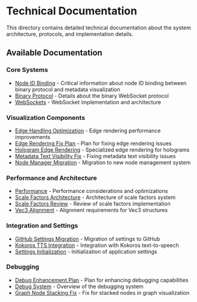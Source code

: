 # Technical Documentation

This directory contains detailed technical documentation about the system architecture, protocols, and implementation details.

## Available Documentation

### Core Systems

* [Node ID Binding](./node-id-binding.md) - Critical information about node ID binding between binary protocol and metadata visualization
* [Binary Protocol](./binary-protocol.md) - Details about the binary WebSocket protocol
* [WebSockets](./websockets.md) - WebSocket implementation and architecture

### Visualization Components

* [Edge Handling Optimization](./edge-handling-optimization.md) - Edge rendering performance improvements
* [Edge Rendering Fix Plan](./edge-rendering-fix-plan.md) - Plan for fixing edge rendering issues
* [Hologram Edge Rendering](./hologram-edge-rendering.md) - Specialized edge rendering for holograms
* [Metadata Text Visibility Fix](./metadata-text-visibility-fix.md) - Fixing metadata text visibility issues
* [Node Manager Migration](./node-manager-migration.md) - Migration to new node management system

### Performance and Architecture

* [Performance](./performance.md) - Performance considerations and optimizations
* [Scale Factors Architecture](./scale-factors-architecture.md) - Architecture of scale factors system
* [Scale Factors Review](./scale-factors-review.md) - Review of scale factors implementation
* [Vec3 Alignment](./vec3-alignment.md) - Alignment requirements for Vec3 structures

### Integration and Settings

* [GitHub Settings Migration](./github-settings-migration.md) - Migration of settings to GitHub
* [Kokoros TTS Integration](./kokoros-tts-integration.md) - Integration with Kokoros text-to-speech
* [Settings Initialization](./settings-initialization.md) - Initialization of application settings

### Debugging

* [Debug Enhancement Plan](./debug-enhancement-plan.md) - Plan for enhancing debugging capabilities
* [Debug System](./debug-system.md) - Overview of the debugging system
* [Graph Node Stacking Fix](./graph-node-stacking-fix.md) - Fix for stacked nodes in graph visualization
